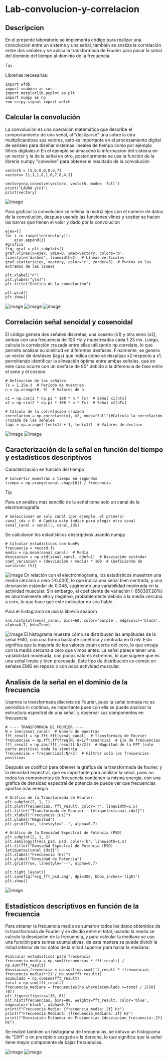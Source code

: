 # Lab-convolucion-y-correlacion
## Descripcion
En el presente laboratorio se implementa código para realizar una convolucion entre un sistema y una señal, también se analiza la correlación entre dos señales y se aplica la transformada de Fourier para pasar la señal del dominio del tiempo al dominio de la frecuencia.
> [!TIP]
>Librerias necesarias:
>```
> import wfdb
>import seaborn as sns
>import matplotlib.pyplot as plt
>import numpy as np
>rom scipy.signal import welch
> ```
## Calcular la convolución
La convolución es una operación matemática que describe el comportamiento de una señal, al "deslizarse" una sobre la otra multiplicandose sus valores, esto es importante en el procesamiento digital de señales para diseñar sistemas lineales de tiempo como por ejemplo filtros digitales.n
En el ejemplo se almacenó la informacion del sistema en un vector y la de la señal en otro, posteriormente se usa la función de la libreria numpy "convolve" para obtener el resultado de la convolución
```
vectorh = [5,6,0,0,8,0,7]
vectorx= [1,1,1,8,1,6,7,8,4,2]

vectory=np.convolve(vectorx, vectorh, mode= 'full')
print("LAURA y[n]")
print(vectory)

```
![image](https://github.com/user-attachments/assets/2d9125c9-d2bf-4bb2-a2c2-fc7dc163f3d7)

Para graficar la convolucion se rellena la matriz ejex con el numero de datos de la convolución, despues usando las funciones vlines y scatter se hacen las barras que tienen el valor y dado por la convolucion
```
ejex=[]
for i in range(len(vectory)):
    ejex.append(i)
#grafica
fig, graf = plt.subplots()
graf.vlines(x=ejex, ymin=0, ymax=vectory, colors='b', linestyle='dashed', linewidth=2)  # Líneas verticales
graf.scatter(ejex, vectory, color='r', zorder=3)  # Puntos en los extremos de las líneas

plt.xlabel("n")
plt.ylabel("y[n]")
plt.title("Gráfica de la convolución")

plt.grid()
plt.show()
```
![image](https://github.com/user-attachments/assets/d1391f57-912f-4b9a-a4aa-45147077a721)
![image](https://github.com/user-attachments/assets/cf69bbc2-e15b-4065-b1c9-a15b2c36feac)
![image](https://github.com/user-attachments/assets/7c747481-37e3-4988-b658-b585a4db7fc4)

## Correlación señal senoidal y cosenoidal
El código genera dos señales discretas, una coseno (x1) y otra seno (x2), ambas con una frecuencia de 100 Hz y muestreadas cada 1.25 ms. Luego, calcula la correlación cruzada entre ellas utilizando np.correlate, lo que permite analizar su similitud en diferentes desfases. Finalmente, se genera un vector de desfases (lags) que indica cómo se desplaza x2 respecto a x1, permitiendo identificar la alineación óptima entre ambas señales, que en este caso ocurre con un desfase de 90° debido a la diferencia de fase entre el seno y el coseno.
```
# Definición de las señales
Ts = 1.25e-3  # Período de muestreo
n = np.arange(0, 9)  # Valores de n

x1 = np.cos(2 * np.pi * 100 * n * Ts)  # Señal x1[nTs]
x2 = np.sin(2 * np.pi * 100 * n * Ts)  # Señal x2[nTs]

# Cálculo de la correlación cruzada
correlacion = np.correlate(x1, x2, mode="full")#Calcula la correlación cruzada de las señales
lags = np.arange(-len(x1) + 1, len(x1))  # Valores de desfase
```
![image](https://github.com/user-attachments/assets/2e9728e0-3b6b-4861-a7e0-035555b710b0)
![image](https://github.com/user-attachments/assets/d735adbe-4419-4ed0-8336-27a7b8096f06)

## Caracterización de la señal en función del tiempo y estadísticos descriptivos
Caracterización en función del tiempo
```
# Convertir muestras a tiempo en segundos
tiempo = np.arange(senal.shape[0]) / frecuencia
```
> [!TIP]
>Para un análisis mas sencillo de la señal tome solo un canal de la electromiografía
>```
># Seleccionar un solo canal (por ejemplo, el primero)
>canal_idx = 0  # Cambia este índice para elegir otro canal
>senal_canal = senal[:, canal_idx]
> ```
Se calcularon los estadísticos descriptivos usando numpy 
```
# Calcular estadísticas con NumPy
frecuencia = record.fs
media = np.mean(senal_canal)  # Media
desviacion = np.std(senal_canal, ddof=1)  # Desviación estándar
coef_variacion = (desviacion / media) * 100  # Coeficiente de variación (%)}
```
![image](https://github.com/user-attachments/assets/60f11716-6064-4578-b0b2-435c740027cc)
En relación con el electromiograma, los estadísticos muestran una media cercana a cero (-0.000), lo que indica una señal bien centrada, y una desviación estándar de 0.048, sugiriendo una variabilidad moderada en la actividad muscular. Sin embargo, el coeficiente de variación (-650307.20%) es anormalmente alto y negativo, probablemente debido a la media cercana a cero, lo que hace que este indicador no sea fiable.

Para el histograma se usó la librería seaborn
```
sns.histplot(senal_canal, bins=60, color='purple', edgecolor='black', alpha=0.7, kde=True)
```
![image](https://github.com/user-attachments/assets/7f913ae4-e52f-4e29-8e9a-c16a8888c1dd)
El histograma muestra cómo se distribuyen las amplitudes de la señal EMG, con una forma bastante simétrica y centrada en 0 mV. Esto significa que la mayoría de los valores están cerca del cero, lo que encaja con la media cercana a cero que vimos antes. La señal parece tener una variabilidad moderada, con pocos valores extremos, lo que sugiere que es una señal limpia y bien procesada. Este tipo de distribución es común en señales EMG en reposo o con poca actividad muscular.
## Analisis de la señal en el dominio de la frecuencia
Usamos la transformada discreta de Fourier, pues la señal tomada no es periódica ni continua, es importante pues con ella se puede analizar la estructura espectral de una señal, y observar sus componentes en frecuencia
```
# ---- TRANSFORMADA DE FOURIER ----
N = len(senal_canal)  # Número de muestras
fft_result = np.fft.fft(senal_canal)  # Transformada de Fourier
frecuencias = np.fft.fftfreq(N, d=1/frecuencia)  # Eje de frecuencias
fft_result = np.abs(fft_result[:N//2])  # Magnitud de la FFT (solo parte positiva) dada la simetria
frecuencias = frecuencias[:N//2]  # Filtrar solo las frecuencias positivas
```
Después se codificó para obtener la gráfica de la transformada de fourier, y la densidad espectral, que es importante para analizar la señal, pues no todos los componentes de frecuencia contienen la misma energía, con una gráfica de densidad espectral de potencia se puede ver que frecuencias aportan más energía
```
# Gráfico de la Transformada de Fourier
plt.subplot(2, 1, 1)
plt.plot(frecuencias, fft_result, color='r', linewidth=1.5)
plt.title(f"Transformada de Fourier - {etiquetas[canal_idx]}")
plt.xlabel("Frecuencia (Hz)")
plt.ylabel("Magnitud")
plt.grid(True, linestyle="--", alpha=0.7)

# Gráfico de la Densidad Espectral de Potencia (PSD)
plt.subplot(2, 1, 2)
plt.semilogy(frecs_psd, psd, color='b', linewidth=1.5)
plt.title(f"Densidad Espectral de Potencia (PSD) - {etiquetas[canal_idx]}")
plt.xlabel("Frecuencia (Hz)")
plt.ylabel("Densidad de Potencia")
plt.grid(True, linestyle="--", alpha=0.7)

plt.tight_layout()
plt.savefig("ecg_fft_psd.png", dpi=300, bbox_inches='tight')
plt.show()
```
![image](https://github.com/user-attachments/assets/a499d089-d12c-47c6-a774-c714c60d5f55)

## Estadísticos descriptivos en función de la frecuencia

Para obtener la frecuencia media se sumaron todos los datos obtenidos de la transformada de Fourier y se dividio entre el total, usando la media se calculo la desviación de la frecuencia, y para calcular la mediana se uso una función para sumas acumulativas, de esta manera se puede dividir la mitad inferior de los datos de la mitad superior para hallar la mediana.
```
#calcular estadisticos para frecuencia
frecuencia_media = np.sum(frecuencias * fft_result) / np.sum(fft_result)
desviacion_frecuencia = np.sqrt(np.sum(fft_result * (frecuencias - frecuencia_media)**2) / np.sum(fft_result))
acumulado = np.cumsum(fft_result)  
total = np.sum(fft_result)
frecuencia_mediana = frecuencias[np.where(acumulado >=total / 2)[0][0]]
plt.figure(figsize=(10, 6))
plt.hist(frecuencias, bins=80, weights=fft_result, color='blue', edgecolor='black', alpha=0.7)
print(f"Frecuencia Media: {frecuencia_media:.2f} Hz")
print(f"Frecuencia Mediana: {frecuencia_mediana:.2f} Hz")
print(f"Desviación Estándar de Frecuencia: {desviacion_frecuencia:.2f} Hz")
```
Se realizó tambien un histograma de frecuencias, se obtuvo un histograma de "Cliff" o en precipicio sesgado a la derecha, lo que significa que la señal tiene mayor componente de bajas frecuencias.


![image](https://github.com/user-attachments/assets/0d41f899-94d3-40dc-9462-0ab7c26ee3b1)
![image](https://github.com/user-attachments/assets/bf1603b2-f417-4496-aacb-9191bbcf3d50)

